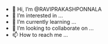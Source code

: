 - 👋 Hi, I’m @RAVIPRAKASHPONNALA
- 👀 I’m interested in ...
- 🌱 I’m currently learning ...
- 💞️ I’m looking to collaborate on ...
- 📫 How to reach me ...

<!---
RAVIPRAKASHPONNALA/RAVIPRAKASHPONNALA is a ✨ special ✨ repository because its `README.md` (this file) appears on your GitHub profile.
You can click the Preview link to take a look at your changes.
--->
